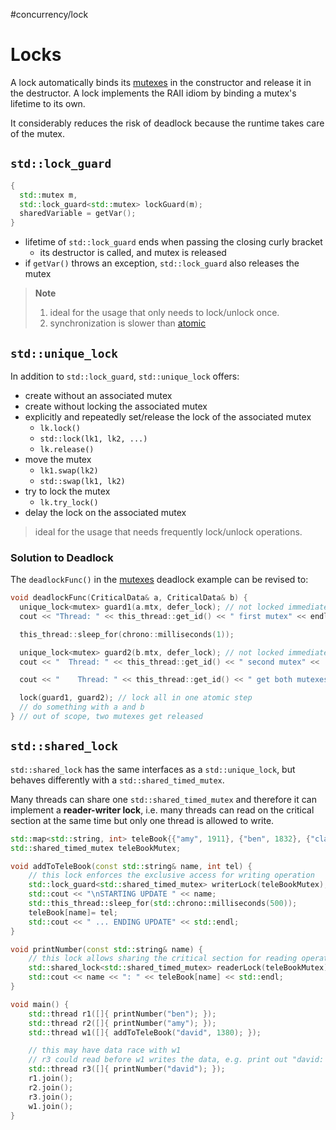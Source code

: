 #concurrency/lock 

# Locks

A lock automatically binds its [mutexes](mutexes.md) in the constructor and release it in the destructor. A lock implements the RAII idiom by binding a mutex's lifetime to its own.

It considerably reduces the risk of deadlock because the runtime takes care of the mutex.

## `std::lock_guard`

```c++
{
  std::mutex m,
  std::lock_guard<std::mutex> lockGuard(m);
  sharedVariable = getVar();
}
```

+ lifetime of `std::lock_guard` ends when passing the closing curly bracket
	+ its destructor is called, and mutex is released
+ if `getVar()` throws an exception, `std::lock_guard` also releases the mutex

> **Note**
> 1. ideal for the usage that only needs to lock/unlock once.
> 2. synchronization is slower than [atomic](../memory-model/atomics.md)

## `std::unique_lock`

In addition to `std::lock_guard`, `std::unique_lock` offers:
+ create without an associated mutex
+ create without locking the associated mutex
+ explicitly and repeatedly set/release the lock of the associated mutex
	+ `lk.lock()`
	+ `std::lock(lk1, lk2, ...)`
	+ `lk.release()`
+ move the mutex
	+ `lk1.swap(lk2)`
	+ `std::swap(lk1, lk2)`
+ try to lock the mutex
	+ `lk.try_lock()`
+ delay the lock on the associated mutex

> ideal for the usage that needs frequently lock/unlock operations.

### Solution to Deadlock

The `deadlockFunc()` in the [mutexes](mutexes.md) deadlock example can be revised to:

```c++
void deadlockFunc(CriticalData& a, CriticalData& b) {
  unique_lock<mutex> guard1(a.mtx, defer_lock); // not locked immediatedly
  cout << "Thread: " << this_thread::get_id() << " first mutex" << endl;

  this_thread::sleep_for(chrono::milliseconds(1));

  unique_lock<mutex> guard2(b.mtx, defer_lock); // not locked immediatedly
  cout << "  Thread: " << this_thread::get_id() << " second mutex" <<  endl;

  cout << "    Thread: " << this_thread::get_id() << " get both mutexes" << endl;

  lock(guard1, guard2); // lock all in one atomic step
  // do something with a and b
} // out of scope, two mutexes get released
```

## `std::shared_lock`

`std::shared_lock` has the same interfaces as a `std::unique_lock`, but behaves differently with a `std::shared_timed_mutex`.

Many threads can share one `std::shared_timed_mutex` and therefore it can implement a **reader-writer lock**, i.e. many threads can read on the critical section at the same time but only one thread is allowed to write.

```c++
std::map<std::string, int> teleBook{{"amy", 1911}, {"ben", 1832}, {"clark", 2028}};
std::shared_timed_mutex teleBookMutex;

void addToTeleBook(const std::string& name, int tel) {
	// this lock enforces the exclusive access for writing operation
	std::lock_guard<std::shared_timed_mutex> writerLock(teleBookMutex);
	std::cout << "\nSTARTING UPDATE " << name;
	std::this_thread::sleep_for(std::chrono::milliseconds(500));
	teleBook[name]= tel;
	std::cout << " ... ENDING UPDATE" << std::endl;
}

void printNumber(const std::string& name) {
	// this lock allows sharing the critical section for reading operation
	std::shared_lock<std::shared_timed_mutex> readerLock(teleBookMutex);
	std::cout << name << ": " << teleBook[name] << std::endl;
}

void main() {
	std::thread r1([]{ printNumber("ben"); });
	std::thread r2([]{ printNumber("amy"); });
	std::thread w1([]{ addToTeleBook("david", 1380); });

	// this may have data race with w1
	// r3 could read before w1 writes the data, e.g. print out "david: 0"
	std::thread r3([]{ printNumber("david"); });
	r1.join();
	r2.join();
	r3.join();
	w1.join();
}
```
